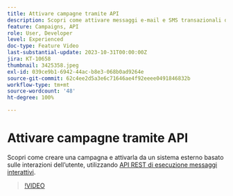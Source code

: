 ```yaml
---
title: Attivare campagne tramite API
description: Scopri come attivare messaggi e-mail e SMS transazionali da un sistema esterno in AJO.
feature: Campaigns, API
role: User, Developer
level: Experienced
doc-type: Feature Video
last-substantial-update: 2023-10-31T00:00:00Z
jira: KT-10658
thumbnail: 3425358.jpeg
exl-id: 039ce9b1-6942-44ac-b8e3-068b0ad9264e
source-git-commit: 62c4ee2d5a3e6c71646ae4f92eeee0491846832b
workflow-type: tm+mt
source-wordcount: '48'
ht-degree: 100%

---
```


# Attivare campagne tramite API

Scopri come creare una campagna e attivarla da un sistema esterno basato sulle interazioni dell’utente, utilizzando [API REST di esecuzione messaggi interattivi](https://developer.adobe.com/journey-optimizer-apis/references/messaging/#tag/execution).

>[!VIDEO](https://video.tv.adobe.com/v/3425358/?learn=on)
